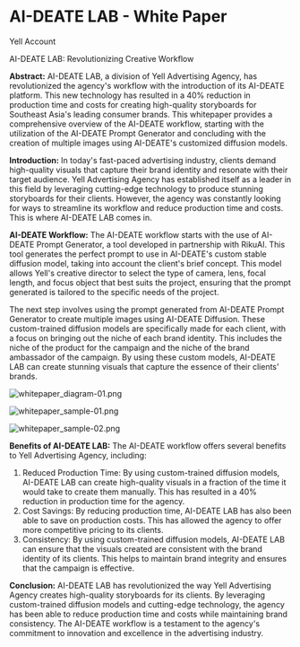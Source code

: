 # AI-DEATE LAB - White Paper

Yell Account

AI-DEATE LAB: Revolutionizing Creative Workflow

**Abstract:**
AI-DEATE LAB, a division of Yell Advertising Agency, has revolutionized the agency's workflow with the introduction of its AI-DEATE platform. This new technology has resulted in a 40% reduction in production time and costs for creating high-quality storyboards for Southeast Asia's leading consumer brands. This whitepaper provides a comprehensive overview of the AI-DEATE workflow, starting with the utilization of the AI-DEATE Prompt Generator and concluding with the creation of multiple images using AI-DEATE's customized diffusion models.

**Introduction:**
In today's fast-paced advertising industry, clients demand high-quality visuals that capture their brand identity and resonate with their target audience. Yell Advertising Agency has established itself as a leader in this field by leveraging cutting-edge technology to produce stunning storyboards for their clients. However, the agency was constantly looking for ways to streamline its workflow and reduce production time and costs. This is where AI-DEATE LAB comes in.

**AI-DEATE Workflow:**
The AI-DEATE workflow starts with the use of AI-DEATE Prompt Generator, a tool developed in partnership with RikuAI. This tool generates the perfect prompt to use in AI-DEATE's custom stable diffusion model, taking into account the client's brief concept. This model allows Yell's creative director to select the type of camera, lens, focal length, and focus object that best suits the project, ensuring that the prompt generated is tailored to the specific needs of the project.

The next step involves using the prompt generated from AI-DEATE Prompt Generator to create multiple images using AI-DEATE Diffusion. These custom-trained diffusion models are specifically made for each client, with a focus on bringing out the niche of each brand identity. This includes the niche of the product for the campaign and the niche of the brand ambassador of the campaign. By using these custom models, AI-DEATE LAB can create stunning visuals that capture the essence of their clients' brands.

![whitepaper_diagram-01.png](https://koh-assets.s3.ap-southeast-1.amazonaws.com/ai-diate-lab/whitepaper_diagram-01.png)

![whitepaper_sample-01.png](https://koh-assets.s3.ap-southeast-1.amazonaws.com/ai-diate-lab/whitepaper_sample-01.jpg)

![whitepaper_sample-02.png](https://koh-assets.s3.ap-southeast-1.amazonaws.com/ai-diate-lab/whitepaper_sample-02.png)

**Benefits of AI-DEATE LAB:**
The AI-DEATE workflow offers several benefits to Yell Advertising Agency, including:

1. Reduced Production Time: By using custom-trained diffusion models, AI-DEATE LAB can create high-quality visuals in a fraction of the time it would take to create them manually. This has resulted in a 40% reduction in production time for the agency.
2. Cost Savings: By reducing production time, AI-DEATE LAB has also been able to save on production costs. This has allowed the agency to offer more competitive pricing to its clients.
3. Consistency: By using custom-trained diffusion models, AI-DEATE LAB can ensure that the visuals created are consistent with the brand identity of its clients. This helps to maintain brand integrity and ensures that the campaign is effective.

**Conclusion:**
AI-DEATE LAB has revolutionized the way Yell Advertising Agency creates high-quality storyboards for its clients. By leveraging custom-trained diffusion models and cutting-edge technology, the agency has been able to reduce production time and costs while maintaining brand consistency. The AI-DEATE workflow is a testament to the agency's commitment to innovation and excellence in the advertising industry.